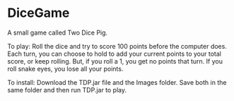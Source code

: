 # DiceGame
A small game called Two Dice Pig.

To play:
Roll the dice and try to score 100 points before the computer does.
Each turn, you can choose to hold to add your current points to your total score, or keep rolling. But, if you roll a 1, you get no points that turn.
If you roll snake eyes, you lose all your points.

To install:
Download the TDP.jar file and the Images folder. Save both in the same folder and then run TDP.jar to play.
